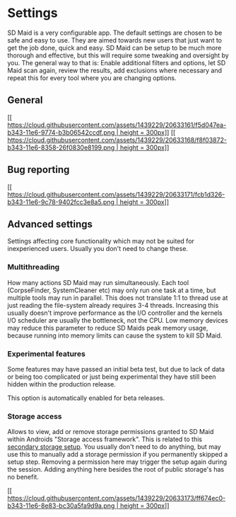 # Settings
SD Maid is a very configurable app. The default settings are chosen to be safe and easy to use. They are aimed towards new users that just want to get the job done, quick and easy. SD Maid can be setup to be much more thorough and effective, but this will require some tweaking and oversight by you.
The general way to that is: Enable additional filters and options, let SD Maid scan again, review the results, add exclusions where necessary and repeat this for every tool where you are changing options.

## General 

[[[ https://cloud.githubusercontent.com/assets/1439229/20633161/f5d047ea-b343-11e6-9774-b3b06542ccdf.png | height = 300px]]](https://cloud.githubusercontent.com/assets/1439229/20633161/f5d047ea-b343-11e6-9774-b3b06542ccdf.png)
[[[ https://cloud.githubusercontent.com/assets/1439229/20633168/f8f03872-b343-11e6-8358-26f0830e8199.png | height = 300px]]](https://cloud.githubusercontent.com/assets/1439229/20633168/f8f03872-b343-11e6-8358-26f0830e8199.png)

## Bug reporting

[[[ https://cloud.githubusercontent.com/assets/1439229/20633171/fcb1d326-b343-11e6-9c78-9402fcc3e8a5.png | height = 300px]]](https://cloud.githubusercontent.com/assets/1439229/20633171/fcb1d326-b343-11e6-9c78-9402fcc3e8a5.png)

## Advanced settings
Settings affecting core functionality which may not be suited for inexperienced users. Usually you don't need to change these.

### Multithreading
How many actions SD Maid may run simultaneously. Each tool (CorpseFinder, SystemCleaner etc) may only run one task at a time, but multiple tools may run in parallel. This does not translate 1:1 to thread use at just reading the file-system already requires 3-4 threads. Increasing this usually doesn't improve performance as the I/O controller and the kernels I/O scheduler are usually the bottleneck, not the CPU.
Low memory devices may reduce this parameter to reduce SD Maids peak memory usage, because running into memory limits can cause the system to kill SD Maid.

### Experimental features
Some features may have passed an initial beta test, but due to lack of data or being too complicated or just being experimental they have still been hidden within the production release. 

This option is automatically enabled for beta releases.

### Storage access
Allows to view, add or remove storage permissions granted to SD Maid within Androids "Storage access framework". This is related to this [secondary storage setup](https://github.com/d4rken/sdmaid-public/wiki/Setup#secondary-storage-setup).
You usually don't need to do anything, but may use this to manually add a storage permission if you permanently skipped a setup step. Removing a permission here may trigger the setup again during the session. Adding anything here besides the root of public storage's has no benefit.

[[[ https://cloud.githubusercontent.com/assets/1439229/20633173/ff674ec0-b343-11e6-8e83-bc30a5fa9d9a.png | height = 300px]]](https://cloud.githubusercontent.com/assets/1439229/20633173/ff674ec0-b343-11e6-8e83-bc30a5fa9d9a.png)